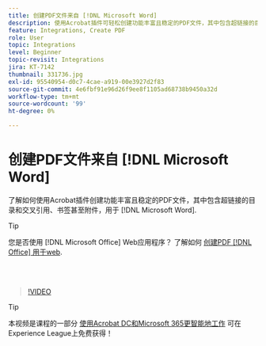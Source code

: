 ```yaml
---
title: 创建PDF文件来自 [!DNL Microsoft Word]
description: 使用Acrobat插件可轻松创建功能丰富且稳定的PDF文件，其中包含超链接的目录和交叉引用、书签甚至附件 [!DNL Microsoft Word]
feature: Integrations, Create PDF
role: User
topic: Integrations
level: Beginner
topic-revisit: Integrations
jira: KT-7142
thumbnail: 331736.jpg
exl-id: 95540954-d0c7-4cae-a919-00e3927d2f83
source-git-commit: 4e6fbf91e96d26f9ee8f1105ad68738b9450a32d
workflow-type: tm+mt
source-wordcount: '99'
ht-degree: 0%

---
```


# 创建PDF文件来自 [!DNL Microsoft Word]

了解如何使用Acrobat插件创建功能丰富且稳定的PDF文件，其中包含超链接的目录和交叉引用、书签甚至附件，用于 [!DNL Microsoft Word].

>[!TIP]
>
>您是否使用 [!DNL Microsoft Office] Web应用程序？ 了解如何 [创建PDF [!DNL Office] 用于web](../integrate/createofficeweb.md).

<br> 

>[!VIDEO](https://video.tv.adobe.com/v/331736?quality=12&learn=on&hidetitle=true)

>[!TIP]
>
>本视频是课程的一部分 [使用Acrobat DC和Microsoft 365更智能地工作](https://experienceleague.adobe.com/?recommended=Acrobat-U-1-2021.microsoft365) 可在Experience League上免费获得！